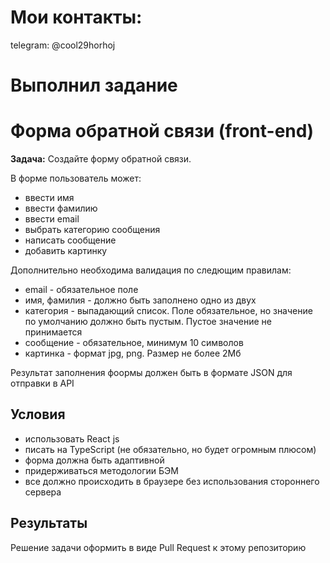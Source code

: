 # Мои контакты:

telegram: @cool29horhoj


# Выполнил задание

# Форма обратной связи (front-end)

**Задача:** Создайте форму обратной связи. 

В форме пользователь может:

* ввести имя
* ввести фамилию
* ввести email
* выбрать категорию сообщения
* написать сообщение 
* добавить картинку 

Дополнительно необходима валидация по следющим правилам:

* email - обязательное поле
* имя, фамилия - должно быть заполнено одно из двух
* категория - выпадающий список. Поле обязательное, но значение по умолчанию должно быть пустым. Пустое значение не принимается
* сообщение - обязательное, минимум 10 символов
* картинка - формат jpg, png. Размер не более 2Мб

Результат заполнения фоормы должен быть в формате JSON для отправки в API

## Условия

* использовать React js
* писать на TypeScript (не обязательно, но будет огромным плюсом)
* форма должна быть адаптивной
* придерживаться методологии БЭМ
* все должно происходить в браузере без использования стороннего сервера
 
## Результаты

Решение задачи оформить в виде Pull Request к этому репозиторию
